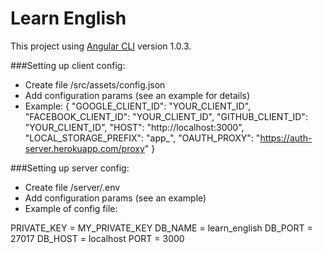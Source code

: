 # Learn English

This project using [Angular CLI](https://github.com/angular/angular-cli) version 1.0.3.

###Setting up client config:

- Create file /src/assets/config.json
- Add configuration params (see an example for details)
- Example: {
             "GOOGLE_CLIENT_ID": "YOUR_CLIENT_ID",
             "FACEBOOK_CLIENT_ID": "YOUR_CLIENT_ID",
             "GITHUB_CLIENT_ID": "YOUR_CLIENT_ID",
             "HOST": "http://localhost:3000",
             "LOCAL_STORAGE_PREFIX": "app_",
             "OAUTH_PROXY": "https://auth-server.herokuapp.com/proxy" 
           }


###Setting up server config:

- Create file /server/.env
- Add configuration params (see an example)
- Example of config file:

PRIVATE_KEY = MY_PRIVATE_KEY
DB_NAME = learn_english
DB_PORT = 27017
DB_HOST = localhost
PORT = 3000
